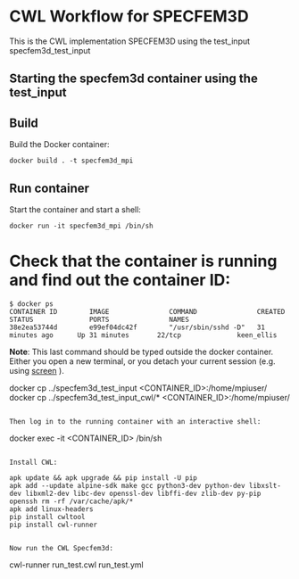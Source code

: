 # CWL Workflow for SPECFEM3D 

This is the CWL implementation SPECFEM3D using the test_input  specfem3d_test_input

## Starting the specfem3d container using the test_input 

## Build

Build the Docker container:

```
docker build . -t specfem3d_mpi
```
## Run container

Start the container and start a shell:

```
docker run -it specfem3d_mpi /bin/sh

```

# Check that the container is running and find out the container ID:

```
$ docker ps
CONTAINER ID        IMAGE               COMMAND               CREATED             STATUS              PORTS               NAMES
38e2ea53744d        e99ef04dc42f        "/usr/sbin/sshd -D"   31 minutes ago      Up 31 minutes       22/tcp              keen_ellis
```
**Note**: This last command should be typed outside the docker container. Either you open a new terminal, or you detach your current session  (e.g. using [screen](https://www.gnu.org/software/screen/manual/html_node/Invoking-Screen.html) ).


docker cp ../specfem3d_test_input <CONTAINER_ID>:/home/mpiuser/
docker cp ../specfem3d_test_input_cwl/* <CONTAINER_ID>:/home/mpiuser/
```

Then log in to the running container with an interactive shell:
```
docker exec -it <CONTAINER_ID> /bin/sh
```

Install CWL:

apk update && apk upgrade && pip install -U pip
apk add --update alpine-sdk make gcc python3-dev python-dev libxslt-dev libxml2-dev libc-dev openssl-dev libffi-dev zlib-dev py-pip openssh rm -rf /var/cache/apk/*
apk add linux-headers
pip install cwltool
pip install cwl-runner


Now run the CWL Specfem3d:
```
cwl-runner run_test.cwl run_test.yml
```








